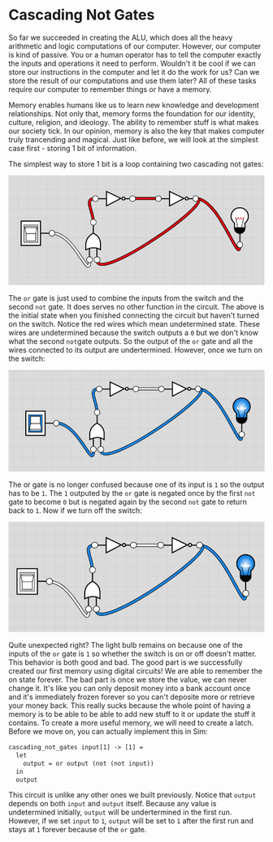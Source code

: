 # Cascading Not Gates

So far we succeeded in creating the ALU, which does all the heavy arithmetic and logic computations of our computer. However, our computer is kind of passive. You or a human operator has to tell the computer exactly the inputs and operations it need to perform. Wouldn't it be cool if we can store our instructions in the computer and let it do the work for us? Can we store the result of our computations and use them later? All of these tasks require our computer to remember things or have a memory.

Memory enables humans like us to learn new knowledge and development relationships. Not only that, memory forms the foundation for our identity, culture, religion, and ideology. The ability to remember stuff is what makes our society tick. In our opinion, memory is also the key that makes computer truly trancending and magical. Just like before, we will look at the simplest case first - storing 1 bit of information.

The simplest way to store 1 bit is a loop containing two cascading not gates:

![Cascading Not Gates \(Initial State\)](../.gitbook/assets/image%20%2830%29.png)

The `or` gate is just used to combine the inputs from the switch and the second `not` gate. It does serves no other function in the circuit. The above is the initial state when you finished connecting the circuit but haven't turned on the switch. Notice the red wires which mean undetermined state. These wires are undetermined because the switch outputs a `0` but we don't know what the second `not`gate outputs. So the output of the `or` gate and all the wires connected to its output are undertermined. However, once we turn on the switch:

![Cascading Not Gates \(On State\)](../.gitbook/assets/image%20%2816%29.png)

The or gate is no longer confused because one of its input is `1` so the output has to be `1`. The `1` outputed by the `or` gate is negated once by the first `not` gate to become `0` but is negated again by the second `not` gate to return back to `1`. Now if we turn off the switch:

![Cascading Not Gates \(Off State\)](../.gitbook/assets/image%20%286%29.png)

Quite unexpected right? The light bulb remains on because one of the inputs of the `or` gate is `1` so whether the switch is on or off doesn't matter. This behavior is both good and bad. The good part is we successfully created our first memory using digital circuits! We are able to remember the on state forever. The bad part is once we store the value, we can never change it. It's like you can only deposit money into a bank account once and it's immediately frozen forever so you can't deposite more or retrieve your money back. This really sucks because the whole point of having a memory is to be able to be able to add new stuff to it or update the stuff it contains. To create a more useful memory, we will need to create a latch. Before we move on, you can actually implement this in Sim:

```text
cascading_not_gates input[1] -> [1] =
  let
    output = or output (not (not input))
  in
  output
```

This circuit is unlike any other ones we built previously. Notice that `output` depends on both `input` and `output` itself. Because any value is undetermined initially, `output` will be undertermined in the first run. However, if we set `input` to `1`, `output` will be set to `1` after the first run and stays at `1` forever because of the `or` gate.

